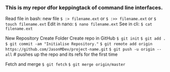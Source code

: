 ### This is my repor dfor keppingtack of command line interfaces.



Read file in bash:
new file `$ :> filename.ext` or `$ :>> filename.ext` or `$ touch filename.ext`
Edit in nano: `$ nano filename.ext`
See in cli: `$ cat filename.ext` 

New Repository
Create Folder
Create repo in GitHub
`$ git init`
`$ git add .`
`$ git commit -am "Initialise Repository."`
`$ git remote add origin https://github.com/JasonMDev/project-name.git`
`$ git push -u origin --all` # pushes up the repo and its refs for the first time

Fetch and merge
`$ git fetch`
`$ git merge origin/master`
